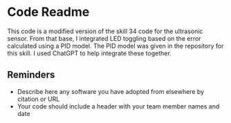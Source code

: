 # Code Readme

This code is a modified version of the skill 34 code for the ultrasonic sensor. From that base, I integrated LED toggling based on the error calculated using a PID model. The PID model was given in the repository for this skill. I used ChatGPT to help integrate these together.

## Reminders
- Describe here any software you have adopted from elsewhere by citation or URL
- Your code should include a header with your team member names and date
